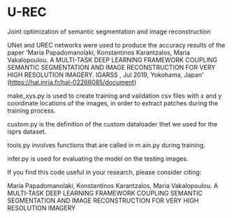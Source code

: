 # U-REC
Joint optimization of semantic segmentation and image reconstruction

UNet and UREC networks were used to produce the accuracy results of the paper 'Maria Papadomanolaki, Konstantinos Karantzalos, Maria Vakalopoulou. A MULTI-TASK DEEP LEARNING FRAMEWORK COUPLING SEMANTIC SEGMENTATION AND IMAGE RECONSTRUCTION FOR VERY HIGH RESOLUTION IMAGERY. IGARSS , Jul 2019, Yokohama, Japan' (https://hal.inria.fr/hal-02266085/document)

make_xys.py is used to create training and validation csv files with x and y coordinate locations of the images, in order to extract patches during the training process.

custom.py is the definition of the custom dataloader thet we used for the isprs dataset.

tools.py involves functions that are called in m ain.py during training.

infer.py is used for evaluating the model on the testing images.

If you find this code useful in your research, please consider citing:

Maria Papadomanolaki, Konstantinos Karantzalos, Maria Vakalopoulou. A MULTI-TASK DEEP LEARNING FRAMEWORK COUPLING SEMANTIC SEGMENTATION AND IMAGE RECONSTRUCTION FOR VERY HIGH RESOLUTION IMAGERY



